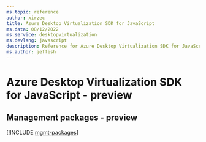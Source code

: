 ```yaml
---
ms.topic: reference
author: xirzec
title: Azure Desktop Virtualization SDK for JavaScript
ms.data: 08/12/2022
ms.service: desktopvirtualization
ms.devlang: javascript
description: Reference for Azure Desktop Virtualization SDK for JavaScript
ms.author: jeffish
---
```

# Azure Desktop Virtualization SDK for JavaScript - preview

## Management packages - preview
[!INCLUDE [mgmt-packages](desktop-virtualization-mgmt-index.md)]